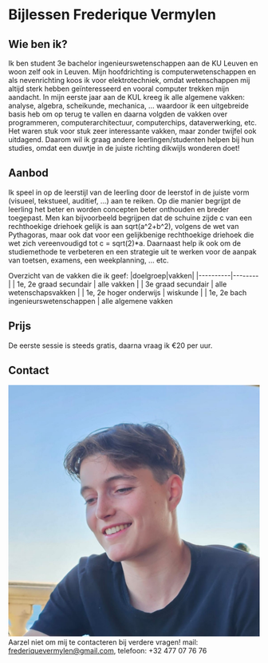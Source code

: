 # Bijlessen Frederique Vermylen
## Wie ben ik?
Ik ben student 3e bachelor ingenieurswetenschappen aan de KU Leuven en woon zelf ook in Leuven. Mijn hoofdrichting is computerwetenschappen en als nevenrichting koos ik voor elektrotechniek, omdat wetenschappen mij altijd sterk hebben geïnteresseerd en vooral computer trekken mijn aandacht. In mijn eerste jaar aan de KUL kreeg ik alle algemene vakken: analyse, algebra, scheikunde, mechanica, ... waardoor ik een uitgebreide basis heb om op terug te vallen en daarna volgden de vakken over programmeren, computerarchitectuur, computerchips, dataverwerking, etc. Het waren stuk voor stuk zeer interessante vakken, maar zonder twijfel ook uitdagend. Daarom wil ik graag andere leerlingen/studenten helpen bij hun studies, omdat een duwtje in de juiste richting dikwijls wonderen doet!

## Aanbod
Ik speel in op de leerstijl van de leerling door de leerstof in de juiste vorm (visueel, tekstueel, auditief, ...) aan te reiken. Op die manier begrijpt de  leerling het beter en worden concepten beter onthouden en breder toegepast. Men kan bijvoorbeeld begrijpen dat de schuine zijde c van een rechthoekige driehoek gelijk is aan sqrt(a^2+b^2), volgens de wet van Pythagoras, maar ook dat voor een gelijkbenige rechthoekige driehoek die wet zich vereenvoudigd tot c = sqrt(2)*a. 
Daarnaast help ik ook om de studiemethode te verbeteren en een strategie uit te werken voor de aanpak van toetsen, examens, een weekplanning, ... etc.

Overzicht van de vakken die ik geef:
|doelgroep|vakken|
|----------|--------|
| 1e, 2e graad secundair | alle vakken |
| 3e graad secundair | alle wetenschapsvakken |
| 1e, 2e hoger onderwijs | wiskunde |
| 1e, 2e bach ingenieurswetenschappen | alle algemene vakken 

## Prijs
De eerste sessie is steeds gratis, daarna vraag ik €20 per uur.

## Contact
![image alt tekst](https://github.com/FrederiqueVermylen/frederiquevermylen.github.io/blob/7dbb2d9a84cb182fa055e9128d41d9783caab77b/profielfoto%20bijgesneden.jpg)
Aarzel niet om mij te contacteren bij verdere vragen!
mail: frederiquevermylen@gmail.com, 
telefoon: +32 477 07 76 76
